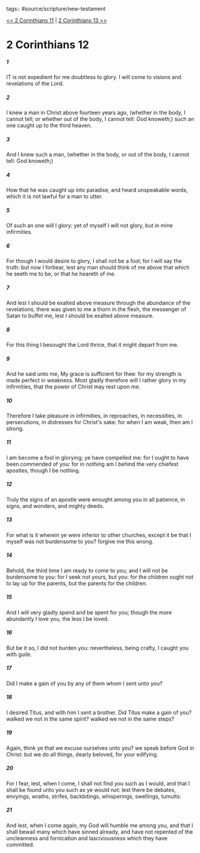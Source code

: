tags:: #source/scripture/new-testament

[<< 2 Corinthians 11](/New_Testament/08_2_Corinthians/2_Corinthians_11.md) | [2 Corinthians 13 >>](/New_Testament/08_2_Corinthians/2_Corinthians_13.md)

# 2 Corinthians 12

##### 1

IT is not expedient for me doubtless to glory. I will come to visions and revelations of the Lord.

##### 2

I knew a man in Christ above fourteen years ago, (whether in the body, I cannot tell; or whether out of the body, I cannot tell: God knoweth;) such an one caught up to the third heaven.

##### 3

And I knew such a man, (whether in the body, or out of the body, I cannot tell: God knoweth;)

##### 4

How that he was caught up into paradise, and heard unspeakable words, which it is not lawful for a man to utter.

##### 5

Of such an one will I glory: yet of myself I will not glory, but in mine infirmities.

##### 6

For though I would desire to glory, I shall not be a fool; for I will say the truth: but now I forbear, lest any man should think of me above that which he seeth me to be, or that he heareth of me.

##### 7

And lest I should be exalted above measure through the abundance of the revelations, there was given to me a thorn in the flesh, the messenger of Satan to buffet me, lest I should be exalted above measure.

##### 8

For this thing I besought the Lord thrice, that it might depart from me.

##### 9

And he said unto me, My grace is sufficient for thee: for my strength is made perfect in weakness. Most gladly therefore will I rather glory in my infirmities, that the power of Christ may rest upon me.

##### 10

Therefore I take pleasure in infirmities, in reproaches, in necessities, in persecutions, in distresses for Christ's sake: for when I am weak, then am I strong.

##### 11

I am become a fool in glorying; ye have compelled me: for I ought to have been commended of you: for in nothing am I behind the very chiefest apostles, though I be nothing.

##### 12

Truly the signs of an apostle were wrought among you in all patience, in signs, and wonders, and mighty deeds.

##### 13

For what is it wherein ye were inferior to other churches, except it be that I myself was not burdensome to you? forgive me this wrong.

##### 14

Behold, the third time I am ready to come to you; and I will not be burdensome to you: for I seek not yours, but you: for the children ought not to lay up for the parents, but the parents for the children.

##### 15

And I will very gladly spend and be spent for you; though the more abundantly I love you, the less I be loved.

##### 16

But be it so, I did not burden you: nevertheless, being crafty, I caught you with guile.

##### 17

Did I make a gain of you by any of them whom I sent unto you?

##### 18

I desired Titus, and with him I sent a brother. Did Titus make a gain of you? walked we not in the same spirit? walked we not in the same steps?

##### 19

Again, think ye that we excuse ourselves unto you? we speak before God in Christ: but we do all things, dearly beloved, for your edifying.

##### 20

For I fear, lest, when I come, I shall not find you such as I would, and that I shall be found unto you such as ye would not: lest there be debates, envyings, wraths, strifes, backbitings, whisperings, swellings, tumults:

##### 21

And lest, when I come again, my God will humble me among you, and that I shall bewail many which have sinned already, and have not repented of the uncleanness and fornication and lasciviousness which they have committed.
